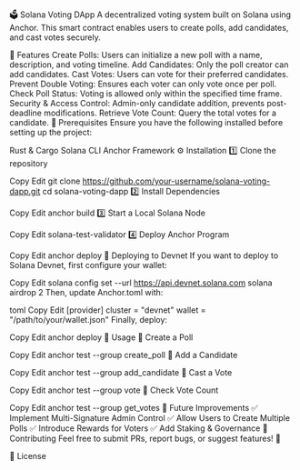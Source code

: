 🗳️ Solana Voting DApp
A decentralized voting system built on Solana using Anchor. This smart contract enables users to create polls, add candidates, and cast votes securely.

🚀 Features
Create Polls: Users can initialize a new poll with a name, description, and voting timeline.
Add Candidates: Only the poll creator can add candidates.
Cast Votes: Users can vote for their preferred candidates.
Prevent Double Voting: Ensures each voter can only vote once per poll.
Check Poll Status: Voting is allowed only within the specified time frame.
Security & Access Control: Admin-only candidate addition, prevents post-deadline modifications.
Retrieve Vote Count: Query the total votes for a candidate.
📌 Prerequisites
Ensure you have the following installed before setting up the project:

Rust & Cargo
Solana CLI
Anchor Framework
⚙️ Installation
1️⃣ Clone the repository

Copy
Edit
git clone https://github.com/your-username/solana-voting-dapp.git
cd solana-voting-dapp
2️⃣ Install Dependencies

Copy
Edit
anchor build
3️⃣ Start a Local Solana Node

Copy
Edit
solana-test-validator
4️⃣ Deploy Anchor Program

Copy
Edit
anchor deploy
🚀 Deploying to Devnet
If you want to deploy to Solana Devnet, first configure your wallet:


Copy
Edit
solana config set --url https://api.devnet.solana.com
solana airdrop 2
Then, update Anchor.toml with:

toml
Copy
Edit
[provider]
cluster = "devnet"
wallet = "/path/to/your/wallet.json"
Finally, deploy:


Copy
Edit
anchor deploy
📜 Usage
📌 Create a Poll

Copy
Edit
anchor test --group create_poll
📌 Add a Candidate

Copy
Edit
anchor test --group add_candidate
📌 Cast a Vote

Copy
Edit
anchor test --group vote
📌 Check Vote Count

Copy
Edit
anchor test --group get_votes
🎯 Future Improvements
✅ Implement Multi-Signature Admin Control
✅ Allow Users to Create Multiple Polls
✅ Introduce Rewards for Voters
✅ Add Staking & Governance
🤝 Contributing
Feel free to submit PRs, report bugs, or suggest features! 🚀

📜 License